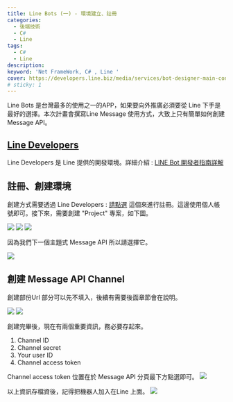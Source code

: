 ```yaml
---
title: Line Bots (一) - 環境建立、註冊
categories: 
  - 後端技術
  - C#
  - Line
tags: 
  - C#
  - Line
description:
keyword: 'Net FrameWork, C# , Line '
cover: https://developers.line.biz/media/services/bot-designer-main-contents.png
# sticky: 1
---
```

Line Bots 是台灣最多的使用之一的APP，如果要向外推廣必須要從 Line 下手是最好的選擇。本次計畫會撰寫Line Message 使用方式，大致上只有簡單如何創建 Message API。

## [Line Developers](https://developers.line.biz/zh-hant/)
Line Developers 是 Line 提供的開發環境。詳細介紹 : [LINE Bot 開發者指南詳解](https://engineering.linecorp.com/zh-hant/blog/line-bot-guideline-1/)

## 註冊、創建環境
創建方式需要透過 Line Developers : [請點選](https://developers.line.biz/zh-hant/) 這個來進行註冊。這邊使用個人帳號即可。接下來，需要創建 "Project" 專案，如下圖。

![](/img/dotnet/Line/Snipaste_2022-09-09_10-06-48.png)
![](/img/dotnet/Line/Snipaste_2022-09-09_10-13-48.png)
![](/img/dotnet/Line/Snipaste_2022-09-09_10-16-42.png)


因為我們下一個主題式 Message API 所以請選擇它。

![](/img/dotnet/Line/Snipaste_2022-09-09_10-24-50.png)

## 創建 Message API Channel
創建部份Url 部分可以先不填入，後續有需要後面章節會在說明。

![](/img/dotnet/Line/Snipaste_2022-09-09_10-30-47.png)
![](/img/dotnet/Line/Snipaste_2022-09-09_10-32-03.png)

創建完畢後，現在有兩個重要資訊，務必要存起來。
1. Channel ID 
2. Channel secret 
3. Your user ID 
4. Channel access token

Channel access token 位置在於 Message API 分頁最下方點選即可。
![](/img/dotnet/Line/Snipaste_2022-09-09_11-54-52.png)


以上資訊存檔資後，記得把機器人加入在Line 上面。
![](/img/dotnet/Line/Snipaste_2022-09-09_10-36-59.png)
